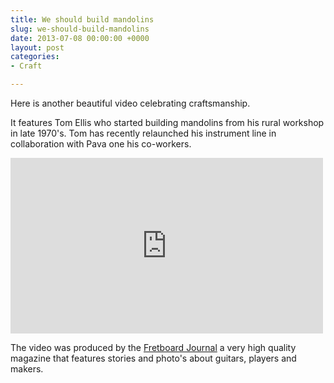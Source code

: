 ```yaml
---
title: We should build mandolins
slug: we-should-build-mandolins
date: 2013-07-08 00:00:00 +0000
layout: post
categories: 
- Craft

---
```

Here is another beautiful video celebrating craftsmanship.

It features Tom Ellis who started building mandolins from his rural workshop in late 1970's. Tom has recently relaunched his instrument line in collaboration with Pava one his co-workers.

<div class="flex-video widescreen vimeo">
<iframe src="https://player.vimeo.com/video/67614414" width="500" height="281" frameborder="0" webkitallowfullscreen mozallowfullscreen allowfullscreen></iframe>
</div>

The video was produced by the [Fretboard Journal][fretboardjournal] a very high quality magazine that features stories and photo's about guitars, players and makers.

[fretboardjournal]: http://www.fretboardjournal.com/
